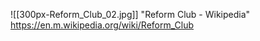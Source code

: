 ![[300px-Reform_Club_02.jpg]]
"Reform Club - Wikipedia" https://en.m.wikipedia.org/wiki/Reform_Club
